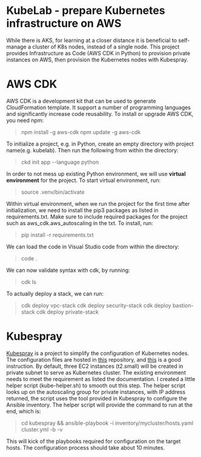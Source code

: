 # KubeLab - prepare Kubernetes infrastructure on AWS 

While there is AKS, for learning at a closer distance it is beneficial to self-manage a cluster of K8s nodes, instead of a single node. This project provides Infrastructure as Code (AWS CDK in Python) to provision private instances on AWS, then provision the Kubernetes nodes with Kubespray.

# AWS CDK

AWS CDK is a development kit that can be used to generate CloudFormation template. It support a number of programming languages and significantly increase code reusability. To install or upgrade AWS CDK, you need npm:
> npm install -g aws-cdk
> npm update -g aws-cdk

To initialize a project, e.g. in Python, create an empty directory with project name(e.g. kubelab). Then run the following from within the directory:
> ckd init app --language python

In order to not mess up existing Python environment, we will use **virtual environment** for the project. To start virtual environment, run:
> source .venv/bin/activate

Within virtual environment, when we run the project for the first time after initialization, we need to install the pip3 packages as listed in requirements.txt. Make sure to include required packages for the project such as aws_cdk.aws_autoscaling in the txt. To install, run:
> pip install -r requirements.txt

We can load the code in Visual Studio code from within the directory:
> code .

We can now validate syntax with cdk, by running:
> cdk ls

To actually deploy a stack, we can run:
> cdk deploy vpc-stack
> cdk deploy security-stack
> cdk deploy bastion-stack
> cdk deploy private-stack

# Kubespray

[Kubespray](https://kubernetes.io/docs/setup/production-environment/tools/kubespray/) is a project to simplify the configuration of Kubernetes nodes.  The configuration files are hosted in [this](https://github.com/kubernetes-sigs/kubespray) repository, and [this](https://github.com/kubernetes-sigs/kubespray/blob/master/docs/getting-started.md#building-your-own-inventory) is a good instruction.
By default, three EC2 instances (t2.small) will be created in private subnet to serve as Kubernetes cluster. The existing environment needs to meet the requirement as listed the documentation. I created a little helper script (kube-helper.sh) to smooth out this step. The helper script looks up on the autoscaling group for private instances, with IP address returned, the script uses the tool provided in Kubespray to configure the Ansible inventory.
The helper script will provide the command to run at the end, which is:
>cd kubespray && ansible-playbook -i inventory/mycluster/hosts.yaml cluster.yml -b -v

This will kick of the playbooks required for configuration on the target hosts. The configuration process should take about 10 minutes.


